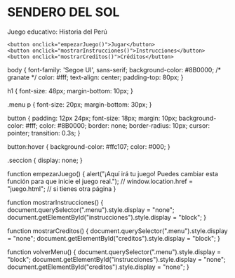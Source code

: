 <!DOCTYPE html>
<html lang="es">
<head>
  <meta charset="UTF-8">
  <title>Sendero del Sol - Juego</title>
  <link rel="stylesheet" href="style.css">
</head>
<body>
  <div class="menu">
    <h1>SENDERO DEL SOL</h1>
    <p>Juego educativo: Historia del Perú</p>

    <button onclick="empezarJuego()">Jugar</button>
    <button onclick="mostrarInstrucciones()">Instrucciones</button>
    <button onclick="mostrarCreditos()">Créditos</button>
  </div>

  <div class="seccion" id="instrucciones" style="display: none;">
    <h2>Instrucciones</h2>
    <p>Explora, responde preguntas y gana puntos. ¡No caigas en las trampas!</p>
    <button onclick="volverMenu()">Volver al menú</button>
  </div>

  <div class="seccion" id="creditos" style="display: none;">
    <h2>Créditos</h2>
    <p>Desarrollado por el equipo Innovadores Granate.</p>
    <button onclick="volverMenu()">Volver al menú</button>
  </div>

  <script src="script.js"></script>
</body>
</html>

body {
  font-family: 'Segoe UI', sans-serif;
  background-color: #8B0000; /* granate */
  color: #fff;
  text-align: center;
  padding-top: 80px;
}

h1 {
  font-size: 48px;
  margin-bottom: 10px;
}

.menu p {
  font-size: 20px;
  margin-bottom: 30px;
}

button {
  padding: 12px 24px;
  font-size: 18px;
  margin: 10px;
  background-color: #fff;
  color: #8B0000;
  border: none;
  border-radius: 10px;
  cursor: pointer;
  transition: 0.3s;
}

button:hover {
  background-color: #ffc107;
  color: #000;
}

.seccion {
  display: none;
}


function empezarJuego() {
  alert("¡Aquí irá tu juego! Puedes cambiar esta función para que inicie el juego real.");
  // window.location.href = "juego.html"; // si tienes otra página
}

function mostrarInstrucciones() {
  document.querySelector(".menu").style.display = "none";
  document.getElementById("instrucciones").style.display = "block";
}

function mostrarCreditos() {
  document.querySelector(".menu").style.display = "none";
  document.getElementById("creditos").style.display = "block";
}

function volverMenu() {
  document.querySelector(".menu").style.display = "block";
  document.getElementById("instrucciones").style.display = "none";
  document.getElementById("creditos").style.display = "none";
}
